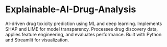 # Explainable-AI-Drug-Analysis
AI-driven drug toxicity prediction using ML and deep learning. Implements SHAP and LIME for model transparency. Processes drug discovery data, applies feature engineering, and evaluates performance. Built with Python and Streamlit for visualization.
